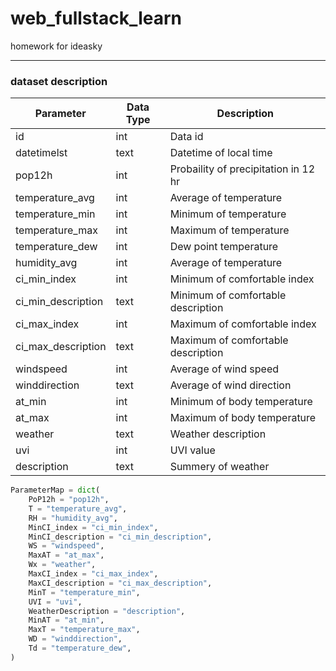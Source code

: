 # web_fullstack_learn
homework for ideasky

---
### dataset description

| Parameter                     | Data Type | Description                           |
|-------------------------------|-----------|---------------------------------------|
| id                            | int       | Data id                               |
| datetimelst                   | text      | Datetime of local time                |
| pop12h                        | int       | Probaility of precipitation in 12 hr  |
| temperature_avg               | int       | Average of temperature                |
| temperature_min               | int       | Minimum of temperature                |
| temperature_max               | int       | Maximum of temperature                |
| temperature_dew               | int       | Dew point temperature                 |
| humidity_avg                  | int       | Average of temperature                |
| ci_min_index                  | int       | Minimum of comfortable index          |
| ci_min_description            | text      | Minimum of comfortable description    |
| ci_max_index                  | int       | Maximum of comfortable index          |
| ci_max_description            | text      | Maximum of comfortable description    |
| windspeed                     | int       | Average of wind speed                 |
| winddirection                 | text      | Average of wind direction             |
| at_min                        | int       | Minimum of body temperature           |
| at_max                        | int       | Maximum of body temperature           |
| weather                       | text      | Weather description                   |
| uvi                           | int       | UVI value                             |
| description                   | text      | Summery of weather                    |

```python
ParameterMap = dict(
    PoP12h = "pop12h",
    T = "temperature_avg",
    RH = "humidity_avg",
    MinCI_index = "ci_min_index",
    MinCI_description = "ci_min_description",
    WS = "windspeed",
    MaxAT = "at_max",
    Wx = "weather",
    MaxCI_index = "ci_max_index",
    MaxCI_description = "ci_max_description",
    MinT = "temperature_min",
    UVI = "uvi",
    WeatherDescription = "description",
    MinAT = "at_min",
    MaxT = "temperature_max",
    WD = "winddirection",
    Td = "temperature_dew",
)
```